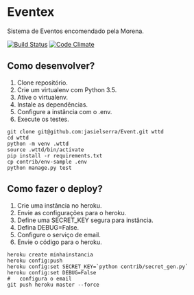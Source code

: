# Eventex

Sistema de Eventos encomendado pela Morena.

[![Build Status](https://travis-ci.org/jasielserra/Event.svg?branch=master)](https://travis-ci.org/jasielserra/Event)
[![Code Climate](https://codeclimate.com/github/jasielserra/Event/badges/gpa.svg)](https://codeclimate.com/github/jasielserra/Event)


## Como desenvolver?

1. Clone repositório.
2. Crie um virtualenv com Python 3.5.
3. Ative o virtualenv.
4. Instale as dependências.
5. Configure a instância com o .env.
6. Execute os testes.

``` console
git clone git@github.com:jasielserra/Event.git wttd
cd wttd
python -m venv .wttd
source .wttd/bin/activate
pip install -r requirements.txt
cp contrib/env-sample .env
python manage.py test
```

## Como fazer o deploy?

1. Crie uma instância no heroku.
2. Envie as configurações para o heroku.
3. Define uma SECRET_KEY segura para instância.
4. Defina DEBUG=False.
5. Configure o serviço de email.
6. Envie o código para o heroku.

``` console
heroku create minhainstancia
heroku config:push
heroku config:set SECRET_KEY=`python contrib/secret_gen.py`
heroku config:set DEBUG=False
#   configura o email
git push heroku master --force
```


